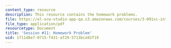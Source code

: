 ```yaml
---
content_type: resource
description: This resource contains the homework problems.
file: https://ol-ocw-studio-app-qa.s3.amazonaws.com/courses/3-091sc-introduction-to-solid-state-chemistry-fall-2010/1f11d8e70715f431af295713bca92f19_MIT3_091SCF09_hw11.pdf
file_type: application/pdf
resourcetype: Document
title: 'Session #11: Homework Problem'
uid: 1f11d8e7-0715-f431-af29-5713bca92f19
---
```

